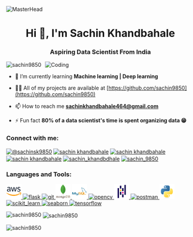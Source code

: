 ![MasterHead](https://d1m75rqqgidzqn.cloudfront.net/wp-data/2019/09/11134058/What-is-data-science-2.jpg)

<h1 align="center">Hi 👋, I'm Sachin Khandbahale</h1>
<h3 align="center">Aspiring Data Scientist From India</h3>
<img align="right" alt="Coding" width="400" src="https://camo.githubusercontent.com/9afefcbff89a66b497e623146404d0e0d51fd46d9cd4039f8580a339a2ad9cbc/68747470733a2f2f6d69726f2e6d656469756d2e636f6d2f6d61782f323830302f312a4255376630324c655165454c7a747178613865436d772e676966">

<p align="left"> <img src="https://komarev.com/ghpvc/?username=sachin9850&label=Profile%20views&color=0e75b6&style=flat" alt="sachin9850" /> </p>

- 🌱 I’m currently learning **Machine learning | Deep learning**  

- 👨‍💻 All of my projects are available at [https://github.com/sachin9850](https://github.com/sachin9850)

- 📫 How to reach me **sachinkhandbahale464@gmail.com**

- ⚡ Fun fact **80% of a data scientist's time is spent organizing data 😁**

<h3 align="left">Connect with me:</h3>
<p align="left">
<a href="https://twitter.com/@sachinsk9850" target="blank"><img align="center" src="https://raw.githubusercontent.com/rahuldkjain/github-profile-readme-generator/master/src/images/icons/Social/twitter.svg" alt="@sachinsk9850" height="30" width="40" /></a>
<a href="https://linkedin.com/in/sachin khandbahale" target="blank"><img align="center" src="https://raw.githubusercontent.com/rahuldkjain/github-profile-readme-generator/master/src/images/icons/Social/linked-in-alt.svg" alt="sachin khandbahale" height="30" width="40" /></a>
<a href="https://kaggle.com/sachin khandbahale" target="blank"><img align="center" src="https://raw.githubusercontent.com/rahuldkjain/github-profile-readme-generator/master/src/images/icons/Social/kaggle.svg" alt="sachin khandbahale" height="30" width="40" /></a>
<a href="https://fb.com/sachin khandbahale" target="blank"><img align="center" src="https://raw.githubusercontent.com/rahuldkjain/github-profile-readme-generator/master/src/images/icons/Social/facebook.svg" alt="sachin khandbahale" height="30" width="40" /></a>
<a href="https://instagram.com/sachin_khandbdhale" target="blank"><img align="center" src="https://raw.githubusercontent.com/rahuldkjain/github-profile-readme-generator/master/src/images/icons/Social/instagram.svg" alt="sachin_khandbdhale" height="30" width="40" /></a>
<a href="https://www.leetcode.com/sachin_9850" target="blank"><img align="center" src="https://raw.githubusercontent.com/rahuldkjain/github-profile-readme-generator/master/src/images/icons/Social/leet-code.svg" alt="sachin_9850" height="30" width="40" /></a>
</p>

<h3 align="left">Languages and Tools:</h3>
<p align="left"> <a href="https://aws.amazon.com" target="_blank" rel="noreferrer"> <img src="https://raw.githubusercontent.com/devicons/devicon/master/icons/amazonwebservices/amazonwebservices-original-wordmark.svg" alt="aws" width="40" height="40"/> </a> <a href="https://flask.palletsprojects.com/" target="_blank" rel="noreferrer"> <img src="https://www.vectorlogo.zone/logos/pocoo_flask/pocoo_flask-icon.svg" alt="flask" width="40" height="40"/> </a> <a href="https://git-scm.com/" target="_blank" rel="noreferrer"> <img src="https://www.vectorlogo.zone/logos/git-scm/git-scm-icon.svg" alt="git" width="40" height="40"/> </a> <a href="https://www.mongodb.com/" target="_blank" rel="noreferrer"> <img src="https://raw.githubusercontent.com/devicons/devicon/master/icons/mongodb/mongodb-original-wordmark.svg" alt="mongodb" width="40" height="40"/> </a> <a href="https://www.mysql.com/" target="_blank" rel="noreferrer"> <img src="https://raw.githubusercontent.com/devicons/devicon/master/icons/mysql/mysql-original-wordmark.svg" alt="mysql" width="40" height="40"/> </a> <a href="https://opencv.org/" target="_blank" rel="noreferrer"> <img src="https://www.vectorlogo.zone/logos/opencv/opencv-icon.svg" alt="opencv" width="40" height="40"/> </a> <a href="https://pandas.pydata.org/" target="_blank" rel="noreferrer"> <img src="https://raw.githubusercontent.com/devicons/devicon/2ae2a900d2f041da66e950e4d48052658d850630/icons/pandas/pandas-original.svg" alt="pandas" width="40" height="40"/> </a> <a href="https://postman.com" target="_blank" rel="noreferrer"> <img src="https://www.vectorlogo.zone/logos/getpostman/getpostman-icon.svg" alt="postman" width="40" height="40"/> </a> <a href="https://www.python.org" target="_blank" rel="noreferrer"> <img src="https://raw.githubusercontent.com/devicons/devicon/master/icons/python/python-original.svg" alt="python" width="40" height="40"/> </a> <a href="https://scikit-learn.org/" target="_blank" rel="noreferrer"> <img src="https://upload.wikimedia.org/wikipedia/commons/0/05/Scikit_learn_logo_small.svg" alt="scikit_learn" width="40" height="40"/> </a> <a href="https://seaborn.pydata.org/" target="_blank" rel="noreferrer"> <img src="https://seaborn.pydata.org/_images/logo-mark-lightbg.svg" alt="seaborn" width="40" height="40"/> </a> <a href="https://www.tensorflow.org" target="_blank" rel="noreferrer"> <img src="https://www.vectorlogo.zone/logos/tensorflow/tensorflow-icon.svg" alt="tensorflow" width="40" height="40"/> </a> </p>

<p><img align="left" src="https://github-readme-stats.vercel.app/api/top-langs?username=sachin9850&show_icons=true&locale=en&layout=compact" alt="sachin9850" /></p>

<p>&nbsp;<img align="center" src="https://github-readme-stats.vercel.app/api?username=sachin9850&show_icons=true&locale=en" alt="sachin9850" /></p>

<p><img align="center" src="https://github-readme-streak-stats.herokuapp.com/?user=sachin9850&" alt="sachin9850" /></p>

